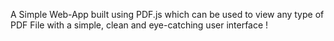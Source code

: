 A Simple Web-App built using PDF.js which can be used to view any type of PDF File with a simple, clean and eye-catching user interface !
